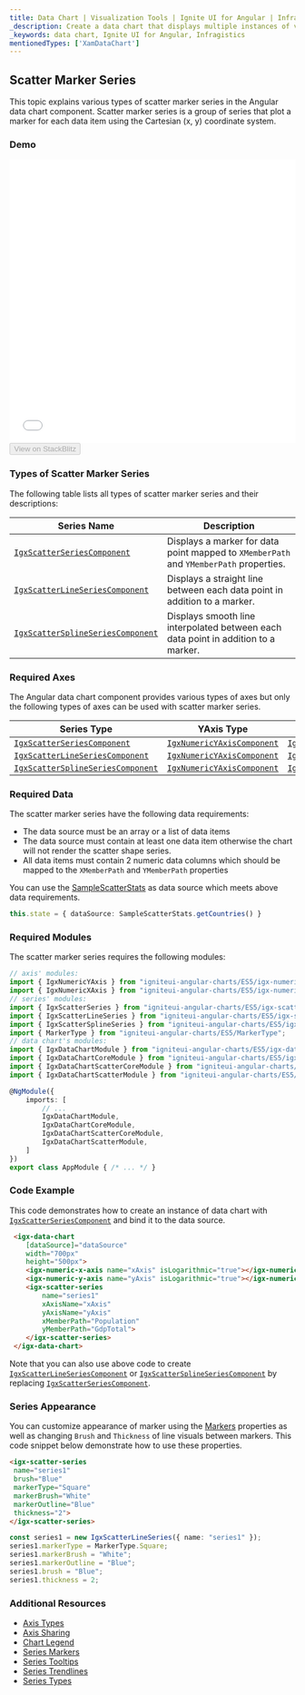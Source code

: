 ```yaml
---
title: Data Chart | Visualization Tools | Ignite UI for Angular | Infragistics | Scatter Marker
_description: Create a data chart that displays multiple instances of visual elements in the same plot area in order to create composite chart views.
_keywords: data chart, Ignite UI for Angular, Infragistics
mentionedTypes: ['XamDataChart']
---
```


## Scatter Marker Series

This topic explains various types of scatter marker series in the Angular data chart component. Scatter marker series is a group of series that plot a marker for each data item using the Cartesian (x, y) coordinate system.

### Demo

<div class="sample-container loading" style="height: 500px">
    <iframe id="data-chart-type-scatter-series-iframe" src='{environment:demosBaseUrl}/charts/data-chart-type-scatter-series' width="100%" height="100%" seamless frameBorder="0" onload="onXPlatSampleIframeContentLoaded(this);"></iframe>
</div>
<div>
    <button data-localize="stackblitz" disabled class="stackblitz-btn" data-iframe-id="data-chart-type-scatter-series-iframe" data-demos-base-url="{environment:demosBaseUrl}">View on StackBlitz
    </button>
</div>

<div class="divider--half"></div>

### Types of Scatter Marker Series

The following table lists all types of scatter marker series and their descriptions:

| Series Name                                                                                                       | Description                                                                            |
| ----------------------------------------------------------------------------------------------------------------- | -------------------------------------------------------------------------------------- |
| [`IgxScatterSeriesComponent`](/components/datachart_series_types_scatter_marker.html)             | Displays a marker for data point mapped to `XMemberPath` and `YMemberPath` properties. |
| [`IgxScatterLineSeriesComponent`](/components/datachart_series_types_scatter_marker.html)     | Displays a straight line between each data point in addition to a marker.              |
| [`IgxScatterSplineSeriesComponent`](/components/datachart_series_types_scatter_marker.html) | Displays smooth line interpolated between each data point in addition to a marker.     |

### Required Axes

The Angular data chart component provides various types of axes but only the following types of axes can be used with scatter marker series.

| Series Type                                                                                                       | YAxis Type                                                                                          | XAxis Type                                                                                          |
| ----------------------------------------------------------------------------------------------------------------- | --------------------------------------------------------------------------------------------------- | --------------------------------------------------------------------------------------------------- |
| [`IgxScatterSeriesComponent`](/components/datachart_series_types_scatter_marker.html)             | [`IgxNumericYAxisComponent`](/components/datachart_series_types_scatter_marker.html) | [`IgxNumericXAxisComponent`](/components/datachart_series_types_scatter_marker.html) |
| [`IgxScatterLineSeriesComponent`](/components/datachart_series_types_scatter_marker.html)     | [`IgxNumericYAxisComponent`](/components/datachart_series_types_scatter_marker.html) | [`IgxNumericXAxisComponent`](/components/datachart_series_types_scatter_marker.html) |
| [`IgxScatterSplineSeriesComponent`](/components/datachart_series_types_scatter_marker.html) | [`IgxNumericYAxisComponent`](/components/datachart_series_types_scatter_marker.html) | [`IgxNumericXAxisComponent`](/components/datachart_series_types_scatter_marker.html) |

### Required Data

The scatter marker series have the following data requirements:

-   The data source must be an array or a list of data items
-   The data source must contain at least one data item otherwise the chart will not render the scatter shape series.
-   All data items must contain 2 numeric data columns which should be mapped to the `XMemberPath` and `YMemberPath` properties

You can use the [SampleScatterStats](datachart_data_sources_stats.md) as data source which meets above data requirements.

```ts
this.state = { dataSource: SampleScatterStats.getCountries() }
```

### Required Modules

The scatter marker series requires the following modules:

```ts
// axis' modules:
import { IgxNumericYAxis } from "igniteui-angular-charts/ES5/igx-numeric-y-axis";
import { IgxNumericXAxis } from "igniteui-angular-charts/ES5/igx-numeric-x-axis";
// series' modules:
import { IgxScatterSeries } from "igniteui-angular-charts/ES5/igx-scatter-series";
import { IgxScatterLineSeries } from "igniteui-angular-charts/ES5/igx-scatter-line-series";
import { IgxScatterSplineSeries } from "igniteui-angular-charts/ES5/igx-scatter-spline-series";
import { MarkerType } from "igniteui-angular-charts/ES5/MarkerType";
// data chart's modules:
import { IgxDataChartModule } from "igniteui-angular-charts/ES5/igx-data-chart-module";
import { IgxDataChartCoreModule } from "igniteui-angular-charts/ES5/igx-data-chart-core-module";
import { IgxDataChartScatterCoreModule } from "igniteui-angular-charts/ES5/igx-data-chart-scatter-core-module";
import { IgxDataChartScatterModule } from "igniteui-angular-charts/ES5/igx-data-chart-scatter-module";

@NgModule({
    imports: [
        // ...
        IgxDataChartModule,
        IgxDataChartCoreModule,
        IgxDataChartScatterCoreModule,
        IgxDataChartScatterModule,
    ]
})
export class AppModule { /* ... */ }
```

### Code Example

This code demonstrates how to create an instance of data chart with [`IgxScatterSeriesComponent`](/components/datachart_series_types_scatter_marker.html) and bind it to the data source.

```html
 <igx-data-chart
    [dataSource]="dataSource"
    width="700px"
    height="500px">
    <igx-numeric-x-axis name="xAxis" isLogarithmic="true"></igx-numeric-x-axis>
    <igx-numeric-y-axis name="yAxis" isLogarithmic="true"></igx-numeric-y-axis>
    <igx-scatter-series
        name="series1"
        xAxisName="xAxis"
        yAxisName="yAxis"
        xMemberPath="Population"
        yMemberPath="GdpTotal">
    </igx-scatter-series>
 </igx-data-chart>
```

Note that you can also use above code to create [`IgxScatterLineSeriesComponent`](/components/datachart_series_types_scatter_marker.html) or [`IgxScatterSplineSeriesComponent`](/components/datachart_series_types_scatter_marker.html) by replacing [`IgxScatterSeriesComponent`](/components/datachart_series_types_scatter_marker.html).

### Series Appearance

You can customize appearance of marker using the [Markers](datachart_series_markers.md) properties as well as changing `Brush` and `Thickness` of line visuals between markers. This code snippet below demonstrate how to use these properties.

```html
<igx-scatter-series
 name="series1"
 brush="Blue"
 markerType="Square"
 markerBrush="White"
 markerOutline="Blue"
 thickness="2">
</igx-scatter-series>
```

```ts
const series1 = new IgxScatterLineSeries({ name: "series1" });
series1.markerType = MarkerType.Square;
series1.markerBrush = "White";
series1.markerOutline = "Blue";
series1.brush = "Blue";
series1.thickness = 2;
```

### Additional Resources

-   [Axis Types](datachart_axis_types.md)
-   [Axis Sharing](datachart_axis_sharing.md)
-   [Chart Legend](datachart_chart_legends.md)
-   [Series Markers](datachart_series_markers.md)
-   [Series Tooltips](datachart_series_tooltips.md)
-   [Series Trendlines](datachart_series_trendlines.md)
-   [Series Types](datachart_series_types.md)
